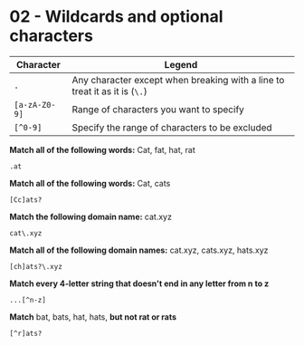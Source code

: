 # 02 - Wildcards and optional characters

|Character|Legend|
|---------|------|
|`.`|Any character except when breaking with a line to treat it as it is (`\.`)|
|`[a-zA-Z0-9]`|Range of characters you want to specify|
|`[^0-9]`|Specify the range of characters to be excluded|

**Match all of the following words:** Cat, fat, hat, rat

`.at`

**Match all of the following words:** Cat, cats

`[Cc]ats?`

**Match the following domain name:** cat.xyz

`cat\.xyz`

**Match all of the following domain names:** cat.xyz, cats.xyz, hats.xyz

`[ch]ats?\.xyz`

**Match every 4-letter string that doesn't end in any letter from n to z**

`...[^n-z]`

**Match** bat, bats, hat, hats, **but not rat or rats**

`[^r]ats?`